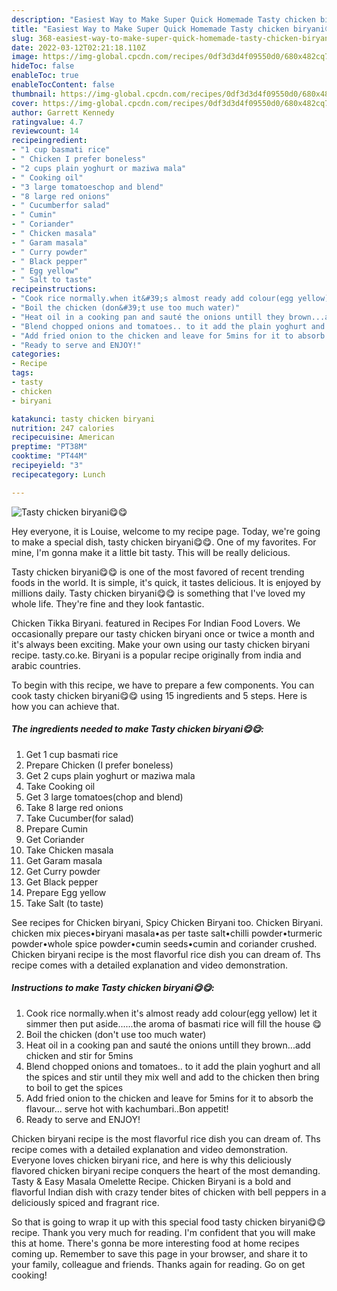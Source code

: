 ```yaml
---
description: "Easiest Way to Make Super Quick Homemade Tasty chicken biryani😋😋"
title: "Easiest Way to Make Super Quick Homemade Tasty chicken biryani😋😋"
slug: 368-easiest-way-to-make-super-quick-homemade-tasty-chicken-biryani
date: 2022-03-12T02:21:18.110Z
image: https://img-global.cpcdn.com/recipes/0df3d3d4f09550d0/680x482cq70/tasty-chicken-biryani-recipe-main-photo.jpg
hideToc: false
enableToc: true
enableTocContent: false
thumbnail: https://img-global.cpcdn.com/recipes/0df3d3d4f09550d0/680x482cq70/tasty-chicken-biryani-recipe-main-photo.jpg
cover: https://img-global.cpcdn.com/recipes/0df3d3d4f09550d0/680x482cq70/tasty-chicken-biryani-recipe-main-photo.jpg
author: Garrett Kennedy
ratingvalue: 4.7
reviewcount: 14
recipeingredient:
- "1 cup basmati rice"
- " Chicken I prefer boneless"
- "2 cups plain yoghurt or maziwa mala"
- " Cooking oil"
- "3 large tomatoeschop and blend"
- "8 large red onions"
- " Cucumberfor salad"
- " Cumin"
- " Coriander"
- " Chicken masala"
- " Garam masala"
- " Curry powder"
- " Black pepper"
- " Egg yellow"
- " Salt to taste"
recipeinstructions:
- "Cook rice normally.when it&#39;s almost ready add colour(egg yellow) let it simmer then put aside......the aroma of basmati rice will fill the house 😋"
- "Boil the chicken (don&#39;t use too much water)"
- "Heat oil in a cooking pan and sauté the onions untill they brown...add chicken and stir for 5mins"
- "Blend chopped onions and tomatoes.. to it add the plain yoghurt and all the spices and stir until they mix well and add to the chicken then bring to boil to get the spices"
- "Add fried onion to the chicken and leave for 5mins for it to absorb the flavour... serve hot with kachumbari..Bon appetit!"
- "Ready to serve and ENJOY!"
categories:
- Recipe
tags:
- tasty
- chicken
- biryani

katakunci: tasty chicken biryani 
nutrition: 247 calories
recipecuisine: American
preptime: "PT38M"
cooktime: "PT44M"
recipeyield: "3"
recipecategory: Lunch

---
```



![Tasty chicken biryani😋😋](https://img-global.cpcdn.com/recipes/0df3d3d4f09550d0/680x482cq70/tasty-chicken-biryani-recipe-main-photo.jpg)

Hey everyone, it is Louise, welcome to my recipe page. Today, we're going to make a special dish, tasty chicken biryani😋😋. One of my favorites. For mine, I'm gonna make it a little bit tasty. This will be really delicious.

Tasty chicken biryani😋😋 is one of the most favored of recent trending foods in the world. It is simple, it's quick, it tastes delicious. It is enjoyed by millions daily. Tasty chicken biryani😋😋 is something that I've loved my whole life. They're fine and they look fantastic.

Chicken Tikka Biryani. featured in Recipes For Indian Food Lovers. We occasionally prepare our tasty chicken biryani once or twice a month and it&#39;s always been exciting. Make your own using our tasty chicken biryani recipe. tasty.co.ke. Biryani is a popular recipe originally from india and arabic countries.


To begin with this recipe, we have to prepare a few components. You can cook tasty chicken biryani😋😋 using 15 ingredients and 5 steps. Here is how you can achieve that.

<!--inarticleads1-->

##### The ingredients needed to make Tasty chicken biryani😋😋:

1. Get 1 cup basmati rice
1. Prepare  Chicken (I prefer boneless)
1. Get 2 cups plain yoghurt or maziwa mala
1. Take  Cooking oil
1. Get 3 large tomatoes(chop and blend)
1. Take 8 large red onions
1. Take  Cucumber(for salad)
1. Prepare  Cumin
1. Get  Coriander
1. Take  Chicken masala
1. Get  Garam masala
1. Get  Curry powder
1. Get  Black pepper
1. Prepare  Egg yellow
1. Take  Salt (to taste)


See recipes for Chicken biryani, Spicy Chicken Biryani too. Chicken Biryani. chicken mix pieces•biryani masala•as per taste salt•chilli powder•turmeric powder•whole spice powder•cumin seeds•cumin and coriander crushed. Chicken biryani recipe is the most flavorful rice dish you can dream of. Ths recipe comes with a detailed explanation and video demonstration. 

<!--inarticleads2-->

##### Instructions to make Tasty chicken biryani😋😋:

1. Cook rice normally.when it&#39;s almost ready add colour(egg yellow) let it simmer then put aside......the aroma of basmati rice will fill the house 😋
1. Boil the chicken (don&#39;t use too much water)
1. Heat oil in a cooking pan and sauté the onions untill they brown...add chicken and stir for 5mins
1. Blend chopped onions and tomatoes.. to it add the plain yoghurt and all the spices and stir until they mix well and add to the chicken then bring to boil to get the spices
1. Add fried onion to the chicken and leave for 5mins for it to absorb the flavour... serve hot with kachumbari..Bon appetit!
1. Ready to serve and ENJOY!

Chicken biryani recipe is the most flavorful rice dish you can dream of. Ths recipe comes with a detailed explanation and video demonstration. Everyone loves chicken biryani rice, and here is why this deliciously flavored chicken biryani recipe conquers the heart of the most demanding. Tasty & Easy Masala Omelette Recipe. Chicken Biryani is a bold and flavorful Indian dish with crazy tender bites of chicken with bell peppers in a deliciously spiced and fragrant rice. 

So that is going to wrap it up with this special food tasty chicken biryani😋😋 recipe. Thank you very much for reading. I'm confident that you will make this at home. There's gonna be more interesting food at home recipes coming up. Remember to save this page in your browser, and share it to your family, colleague and friends. Thanks again for reading. Go on get cooking!
